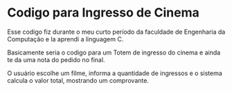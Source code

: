 # Codigo para Ingresso de Cinema
Esse codigo fiz durante o meu curto período da faculdade de Engenharia da Computação e la aprendi a linguagem C.

Basicamente seria o codigo para um Totem de ingresso do cinema e ainda te da uma nota do pedido no final.

O usuário escolhe um filme, informa a quantidade de ingressos e o sistema calcula o valor total, mostrando um comprovante.
